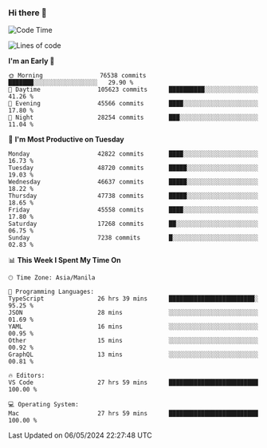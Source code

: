 ### Hi there 👋

<!--START_SECTION:waka-->
![Code Time](http://img.shields.io/badge/Code%20Time-5%2C130%20hrs%2044%20mins-blue)

![Lines of code](https://img.shields.io/badge/From%20Hello%20World%20I%27ve%20Written-114.3%20million%20lines%20of%20code-blue)

**I'm an Early 🐤** 

```text
🌞 Morning                76538 commits       ███████░░░░░░░░░░░░░░░░░░   29.90 % 
🌆 Daytime                105623 commits      ██████████░░░░░░░░░░░░░░░   41.26 % 
🌃 Evening                45566 commits       ████░░░░░░░░░░░░░░░░░░░░░   17.80 % 
🌙 Night                  28254 commits       ███░░░░░░░░░░░░░░░░░░░░░░   11.04 % 
```
📅 **I'm Most Productive on Tuesday** 

```text
Monday                   42822 commits       ████░░░░░░░░░░░░░░░░░░░░░   16.73 % 
Tuesday                  48720 commits       █████░░░░░░░░░░░░░░░░░░░░   19.03 % 
Wednesday                46637 commits       █████░░░░░░░░░░░░░░░░░░░░   18.22 % 
Thursday                 47738 commits       █████░░░░░░░░░░░░░░░░░░░░   18.65 % 
Friday                   45558 commits       ████░░░░░░░░░░░░░░░░░░░░░   17.80 % 
Saturday                 17268 commits       ██░░░░░░░░░░░░░░░░░░░░░░░   06.75 % 
Sunday                   7238 commits        █░░░░░░░░░░░░░░░░░░░░░░░░   02.83 % 
```


📊 **This Week I Spent My Time On** 

```text
🕑︎ Time Zone: Asia/Manila

💬 Programming Languages: 
TypeScript               26 hrs 39 mins      ████████████████████████░   95.25 % 
JSON                     28 mins             ░░░░░░░░░░░░░░░░░░░░░░░░░   01.69 % 
YAML                     16 mins             ░░░░░░░░░░░░░░░░░░░░░░░░░   00.95 % 
Other                    15 mins             ░░░░░░░░░░░░░░░░░░░░░░░░░   00.92 % 
GraphQL                  13 mins             ░░░░░░░░░░░░░░░░░░░░░░░░░   00.81 % 

🔥 Editors: 
VS Code                  27 hrs 59 mins      █████████████████████████   100.00 % 

💻 Operating System: 
Mac                      27 hrs 59 mins      █████████████████████████   100.00 % 
```


 Last Updated on 06/05/2024 22:27:48 UTC
<!--END_SECTION:waka-->


<!--
**rad182/rad182** is a ✨ _special_ ✨ repository because its `README.md` (this file) appears on your GitHub profile.

Here are some ideas to get you started:

- 🔭 I’m currently working on ...
- 🌱 I’m currently learning ...
- 👯 I’m looking to collaborate on ...
- 🤔 I’m looking for help with ...
- 💬 Ask me about ...
- 📫 How to reach me: ...
- 😄 Pronouns: ...
- ⚡ Fun fact: ...
-->
